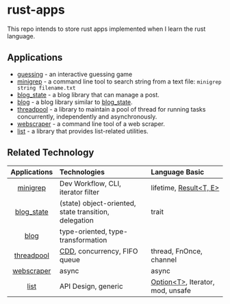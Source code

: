 rust-apps
===

This repo intends to store rust apps implemented when I learn
the rust language.

Applications
---

* [guessing](./guessing) - an interactive guessing game
* [minigrep](./minigrep) - a command line tool to search string
from a text file: `minigrep string filename.txt`
* [blog_state](./blog_state) - a blog library that can manage a post.
* [blog](./blog) - a blog library similar to [blog_state](./blog_state).
* [threadpool](./threadpool) - a library to maintain a pool of thread
for running tasks concurrently, independently and asynchronously.
* [webscraper](./webscraper) - a command line tool of a web scraper.
* [list](./list) - a library that provides list-related utilities.

Related Technology
---

| Applications | Technologies | Language Basic| 
|:---:|:---|:---|
|[minigrep](./minigrep)| Dev Workflow, CLI, iterator filter |lifetime, [Result&lt;T, E&gt;][Result]|
|[blog_state](./blog_state)| (state) object-oriented, state transition,<br /> delegation | trait |
|[blog](./blog)| type-oriented, type-transformation| |
|[threadpool](./threadpool) | [CDD][CDD], concurrency, FIFO queue | thread, FnOnce, channel |
|[webscraper](./webscraper) | async | async |
|[list](./list) |API Design, generic|[Option&lt;T&gt;][Option], Iterator, mod, unsafe|

[CDD]: https://hzget.github.io/programming/basic/cdd.html
[Result]: https://doc.rust-lang.org/std/result/index.html
[Option]: https://doc.rust-lang.org/std/option/index.html
